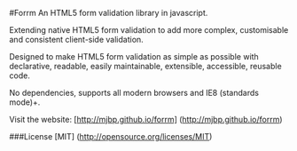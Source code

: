 #Forrm
An HTML5 form validation library in javascript.

Extending native HTML5 form validation to add more complex, customisable and consistent client-side validation.

Designed to make HTML5 form validation as simple as possible with declarative, readable, easily maintainable, extensible, accessible, reusable code.

No dependencies, supports all modern browsers and IE8 (standards mode)+.


Visit the website: [http://mjbp.github.io/forrm] (http://mjbp.github.io/forrm)

###License
[MIT] (http://opensource.org/licenses/MIT)
